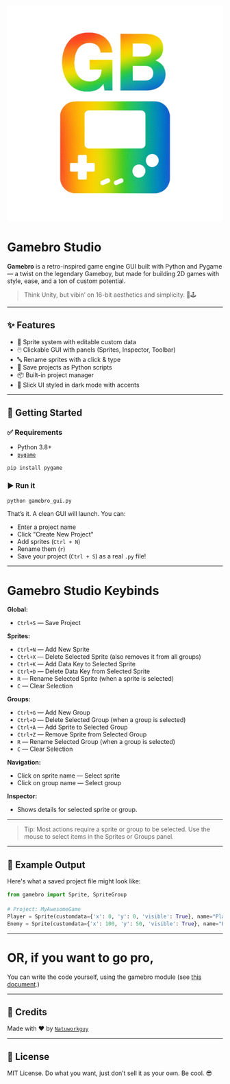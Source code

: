 [![Gamebro Logo](assets/icon.png)](https://github.com/Natuworkguy/GameBro/)
# Gamebro Studio

**Gamebro** is a retro-inspired game engine GUI built with Python and Pygame — a twist on the legendary Gameboy, but made for building 2D games with style, ease, and a ton of custom potential.

> Think Unity, but vibin’ on 16-bit aesthetics and simplicity. 💾🕹️

---

## ✨ Features

- 🔧 Sprite system with editable custom data
- 🖱️ Clickable GUI with panels (Sprites, Inspector, Toolbar)
- 🔤 Rename sprites with a click & type
- 💾 Save projects as Python scripts
- 📦 Built-in project manager
- 🎨 Slick UI styled in dark mode with accents

---

## 🚀 Getting Started

### ✅ Requirements
- Python 3.8+
- [`pygame`](https://www.pygame.org/)

```bash
pip install pygame
````

### ▶️ Run it

```bash
python gamebro_gui.py
```

That’s it. A clean GUI will launch. You can:

* Enter a project name
* Click "Create New Project"
* Add sprites (`Ctrl + N`)
* Rename them (`r`)
* Save your project (`Ctrl + S`) as a real `.py` file!

---
# Gamebro Studio Keybinds

**Global:**
- `Ctrl+S` — Save Project

**Sprites:**
- `Ctrl+N` — Add New Sprite
- `Ctrl+X` — Delete Selected Sprite (also removes it from all groups)
- `Ctrl+K` — Add Data Key to Selected Sprite
- `Ctrl+D` — Delete Data Key from Selected Sprite
- `R`      — Rename Selected Sprite (when a sprite is selected)
- `C`      — Clear Selection

**Groups:**
- `Ctrl+G` — Add New Group
- `Ctrl+D` — Delete Selected Group (when a group is selected)
- `Ctrl+A` — Add Sprite to Selected Group
- `Ctrl+Z` — Remove Sprite from Selected Group
- `R`      — Rename Selected Group (when a group is selected)
- `C`      — Clear Selection

**Navigation:**
- Click on sprite name — Select sprite
- Click on group name  — Select group

**Inspector:**
- Shows details for selected sprite or group.

---

> Tip: Most actions require a sprite or group to be selected. Use the mouse to select items in the Sprites or Groups panel.

---

## 🧠 Example Output

Here's what a saved project file might look like:

```python
from gamebro import Sprite, SpriteGroup

# Project: MyAwesomeGame
Player = Sprite(customdata={'x': 0, 'y': 0, 'visible': True}, name="Player")
Enemy = Sprite(customdata={'x': 100, 'y': 50, 'visible': True}, name="Enemy")
```
---

# OR, if you want to go pro,

You can write the code yourself, using the gamebro module (see [this document](scripting/basics.md).)

---

## 🙌 Credits

Made with ❤️ by [`Natuworkguy`](https://github.com/Natuworkguy)

---

## 📄 License

MIT License. Do what you want, just don’t sell it as your own. Be cool. 😎
